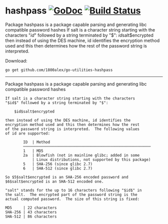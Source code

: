 # hashpass [![GoDoc](https://godoc.org/github.com/1800alex/go-utilities-hashpass?status.svg)](https://godoc.org/github.com/1800alex/go-utilities-hashpass) [![Build Status](https://travis-ci.com/1800alex/go-utilities-hashpass.png?branch=master)](https://travis-ci.com/1800alex/go-utilities-hashpass)
Package hashpass is a package capable parsing and generating libc compatible password hashes If salt is a character string starting with the characters "$id$" followed by a string terminated by "$": $id$salt$encrypted then instead of using the DES machine, id identifies the encryption method used and this then determines how the rest of the password string is interpreted.

Download:
```shell
go get github.com/1800alex/go-utilities-hashpass
```

* * *
Package hashpass is a package capable parsing and generating libc compatible password hashes

```
If salt is a character string starting with the characters
"$id$" followed by a string terminated by "$":

	$id$salt$encrypted

then instead of using the DES machine, id identifies the
encryption method used and this then determines how the rest
of the password string is interpreted.  The following values
of id are supported:

		ID  | Method
		─────────────────────────────────────────────────────────
		1   | MD5
		2a  | Blowfish (not in mainline glibc; added in some
			| Linux distributions, not supported by this package)
		5   | SHA-256 (since glibc 2.7)
		6   | SHA-512 (since glibc 2.7)

So $5$salt$encrypted is an SHA-256 encoded password and
$6$salt$encrypted is an SHA-512 encoded one.

"salt" stands for the up to 16 characters following "$id$" in
the salt.  The encrypted part of the password string is the
actual computed password.  The size of this string is fixed:

MD5     | 22 characters
SHA-256 | 43 characters
SHA-512 | 86 characters
```




